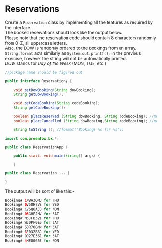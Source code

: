 # Reservations
Create a `Reservation` class by implementing all the features as required by the interface.<br />
The booked reservations should look like the output below.<br />
Please note that the reservation code should contain 8 characters randomly from 0-Z, all uppercase letters.<br />
Also, the DOW is randomly ordered to the bookings from an array.<br />
`String.format` acts similarly as `System.out.printf();` in the previous exercise, however the string will not be automatically printed.<br />
*DOW* stands for *Day of the Week* (MON, TUE, etc.)

```java
//package name should be figured out

public interface Reservationy {

    void setDowBooking(String dowBooking);
    String getDowBooking();

    void setCodeBooking(String codeBooking);
    String getCodeBooking();

    boolean placeReserved (String dowBooking, String codeBooking); //must return true if successful
    boolean placeCancelled (String dowBooking,String codeBooking); //must return true if successful

    String toString (); //format("Booking# %s for %s");
```

```java
import com.greenfox.bx.*;

public class ReservationApp {

    public static void main(String[] args) {

    }
```

```java
public class Reservation ... {    

}
```

The output will be sort of like this:-
```java
Booking# 1WBA3OMU for THU
Booking# 0V5OH7VS for WED
Booking# CV6QOAJO for MON
Booking# 03GHEJMV for SAT
Booking# M5JFB32I for THU
Booking# W30PF0E0 for SAT
Booking# S0R70GMN for SAT
Booking# 3E032B3C for WED
Booking# OD27E36J for SAT
Booking# 4MEU0657 for MON
```

